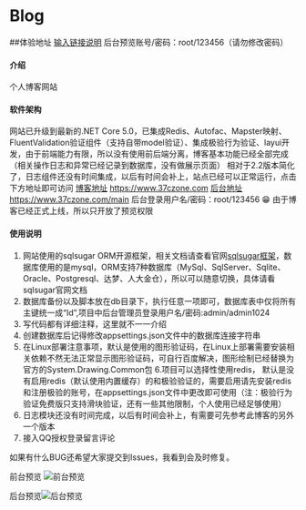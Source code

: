 # Blog

##体验地址
[输入链接说明](https://www.37czone.com)
后台预览账号/密码：root/123456（请勿修改密码）

#### 介绍
个人博客网站

#### 软件架构
网站已升级到最新的.NET Core 5.0，已集成Redis、Autofac、Mapster映射、FluentValidation验证组件（支持自带model验证）、集成极验行为验证、layui开发，由于前端能力有限，所以没有使用前后端分离，博客基本功能已经全部完成（相关操作日志和异常已经记录到数据库，没有做展示页面）
相对于2.2版本简化了，日志组件还没有时间集成，以后有时间会补上，站点已经可以正常运行，点击下方地址即可访问
[博客地址](https://www.37czone.com) https://www.37czone.com
[后台地址](https://[输入链接说明](https://www.37czone.com/main)) https://www.37czone.com/main
后台登录用户名/密码：root/123456
 :grin: 由于博客已经正式上线，所以只开放了预览权限


#### 使用说明

1. 网站使用的sqlsugar ORM开源框架，相关文档请查看官网[sqlsugar框架](http://www.codeisbug.com/)，数据库使用的是mysql，ORM支持7种数据库（MySql、SqlServer、Sqlite、Oracle、Postgresql、达梦、人大金仓），所以可以随意切换，具体请看sqlsugar官网文档
2. 数据库备份以及脚本放在db目录下，执行任意一项即可，数据库表中仅将所有主键统一成“Id”,项目中后台管理员登录用户名/密码:admin/admin1024
3. 写代码都有详细注释，这里就不一一介绍
4. 创建数据库后记得修改appsettings.json文件中的数据库连接字符串
5. 在Linux部署注意事项，默认是使用的图形验证码，在Linux上部署需要安装相关依赖不然无法正常显示图形验证码，可自行百度解决，图形绘制已经替换为官方的System.Drawing.Common包
6.项目可以选择性使用redis， 默认是没有启用redis（默认使用内置缓存）的和极验验证的，需要启用请先安装redis和注册极验的账号，在appsettings.json文件中更改即可使用（注：极验行为验证免费版只支持滑块验证，还有一些其他限制，个人使用已经足够使用）
7. 日志模块还没有时间完成，以后有时间会补上，有需要可先参考此博客的另外一个版本
8. 接入QQ授权登录留言评论

如果有什么BUG还希望大家提交到Issues，我看到会及时修复。

前台预览
![前台预览](https://images.gitee.com/uploads/images/2019/0122/094841_7b096768_967952.png "37℃空间-个人博客.png")

后台预览![后台预览](https://images.gitee.com/uploads/images/2019/0122/095015_2d0d64ad_967952.png "后台管理系统.png")

